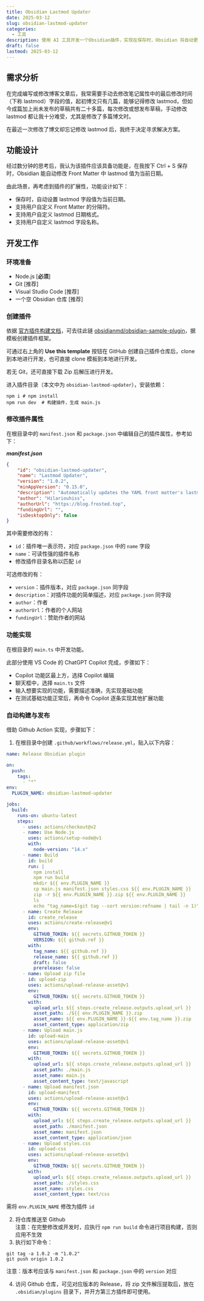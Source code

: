 ```yaml
---
title: Obsidian Lastmod Updater
date: 2025-03-12
slug: obsidian-lastmod-updater
categories:
  - 工具
description: 使用 AI 工具开发一个Obsidian插件，实现在保存时，Obsidian 将自动更新 Front Matter 中的 lastmod 字段值
draft: false
lastmod: 2025-03-12
---
```

## 需求分析

在完成编写或修改博客文章后，我常需要手动去修改笔记属性中的最后修改时间（下称 lastmod）字段的值，起初博文只有几篇，能够记得修改 lastmod，但如今成篇加上尚未发布的草稿共有二十多篇，每次修改或想发布草稿，手动修改 lastmod 都让我十分难受，尤其是修改了多篇博文时。

在最近一次修改了博文却忘记修改 lastmod 后，我终于决定寻求解决方案。

## 功能设计

经过数分钟的思考后，我认为该插件应该具备功能是，在我按下 Ctrl + S 保存时，Obsidian 能自动修改 Front Matter 中 lastmod 值为当前日期。

由此场景，再考虑到插件的扩展性，功能设计如下：

- 保存时，自动设置 lastmod 字段值为当前日期。
- 支持用户自定义 Front Matter 的分隔符。
- 支持用户自定义 lastmod 日期格式。
- 支持用户自定义 lastmod 字段名称。

## 开发工作
### 环境准备

- Node.js [**必须**]
- Git [推荐]
- Visual Studio Code [推荐]
- 一个空 Obsidian 仓库 [推荐]

### 创建插件
依据 [官方插件构建文档](https://docs.obsidian.md/Plugins/Getting+started/Build+a+plugin#:~:text=Plugins%20let%20you%20extend%20Obsidian%20with%20your%20own,from%20source%20code%20and%20load%20it%20into%20Obsidian.)，可去往此链 [obsidianmd/obsidian-sample-plugin](https://github.com/obsidianmd/obsidian-sample-plugin)，据模板创建插件框架。

可通过右上角的 **Use this template** 按钮在 GitHub 创建自己插件仓库后，clone 到本地进行开发，也可直接 clone 模板到本地进行开发。

若无 Git，还可直接下载 Zip 后解压进行开发。

进入插件目录（本文中为 `obsidian-lastmod-updater`），安装依赖：
```shell
npm i # npm install
npm run dev  # 构建插件，生成 main.js
```

### 修改插件属性

在根目录中的 `manifest.json` 和 `package.json` 中编辑自己的插件属性，参考如下：

***manifest.json***
```json
{
    "id": "obsidian-lastmod-updater",
    "name": "Lastmod Updater",
    "version": "1.0.2",
    "minAppVersion": "0.15.0",
    "description": "Automatically updates the YAML front matter's lastmod field to the current date each time you save a file.",
    "author": "Hilariouhiss",
    "authorUrl": "https://blog.frosted.top",
    "fundingUrl": "",
    "isDesktopOnly": false
}
```

其中需要修改的有：
- `id`：插件唯一表示符，对应 `package.json` 中的 `name` 字段
- `name`：可读性强的插件名称
- 修改插件目录名称以匹配 `id`

可选修改的有：
- `version`：插件版本，对应 `package.json` 同字段
- `description`：对插件功能的简单描述，对应 `package.json` 同字段
- `author`：作者
- `authorUrl`：作者的个人网站
- `fundingUrl`：赞助作者的网站

### 功能实现

在根目录的 `main.ts` 中开发功能。

此部分使用 VS Code 的 ChatGPT Copilot 完成，步骤如下：
- Copilot 功能区最上方，选择 Copilot 编辑
- 聊天框中，选择 `main.ts` 文件
- 输入想要实现的功能，需要描述准确，先实现基础功能
- 在测试基础功能正常后，再命令 Copilot 逐条实现其他扩展功能

### 自动构建与发布

借助 Github Action 实现，步骤如下：

1. 在根目录中创建 `.github/workflows/release.yml`，贴入以下内容：

```yml
name: Release Obsidian plugin

on:
  push:
    tags:
      - "*"
env:
  PLUGIN_NAME: obsidian-lastmod-updater

jobs:
  build:
    runs-on: ubuntu-latest
    steps:
      - uses: actions/checkout@v2
      - name: Use Node.js
        uses: actions/setup-node@v1
        with:
          node-version: "14.x"
      - name: Build
        id: build
        run: |
          npm install
          npm run build
          mkdir ${{ env.PLUGIN_NAME }}
          cp main.js manifest.json styles.css ${{ env.PLUGIN_NAME }}
          zip -r ${{ env.PLUGIN_NAME }}.zip ${{ env.PLUGIN_NAME }}
          ls
          echo "tag_name=$(git tag --sort version:refname | tail -n 1)" >> $GITHUB_ENV
      - name: Create Release
        id: create_release
        uses: actions/create-release@v1
        env:
          GITHUB_TOKEN: ${{ secrets.GITHUB_TOKEN }}
          VERSION: ${{ github.ref }}
        with:
          tag_name: ${{ github.ref }}
          release_name: ${{ github.ref }}
          draft: false
          prerelease: false
      - name: Upload zip file
        id: upload-zip
        uses: actions/upload-release-asset@v1
        env:
          GITHUB_TOKEN: ${{ secrets.GITHUB_TOKEN }}
        with:
          upload_url: ${{ steps.create_release.outputs.upload_url }}
          asset_path: ./${{ env.PLUGIN_NAME }}.zip
          asset_name: ${{ env.PLUGIN_NAME }}-${{ env.tag_name }}.zip
          asset_content_type: application/zip
      - name: Upload main.js
        id: upload-main
        uses: actions/upload-release-asset@v1
        env:
          GITHUB_TOKEN: ${{ secrets.GITHUB_TOKEN }}
        with:
          upload_url: ${{ steps.create_release.outputs.upload_url }}
          asset_path: ./main.js
          asset_name: main.js
          asset_content_type: text/javascript
      - name: Upload manifest.json
        id: upload-manifest
        uses: actions/upload-release-asset@v1
        env:
          GITHUB_TOKEN: ${{ secrets.GITHUB_TOKEN }}
        with:
          upload_url: ${{ steps.create_release.outputs.upload_url }}
          asset_path: ./manifest.json
          asset_name: manifest.json
          asset_content_type: application/json
      - name: Upload styles.css
        id: upload-css
        uses: actions/upload-release-asset@v1
        env:
          GITHUB_TOKEN: ${{ secrets.GITHUB_TOKEN }}
        with:
          upload_url: ${{ steps.create_release.outputs.upload_url }}
          asset_path: ./styles.css
          asset_name: styles.css
          asset_content_type: text/css
```

需将 `env.PLUGIN_NAME` 修改为插件 `id`

2. 将仓库推送至 Github   
    注意：在完整修改或开发时，应执行 `npm run build` 命令进行项目构建，否则应用不生效
3. 执行如下命令：
```shell
git tag -a 1.0.2 -m "1.0.2"
git push origin 1.0.2
```

注意：版本号应该与 `manifest.json` 和 `package.json` 中的 `version` 对应

4. 访问 Github 仓库，可见对应版本的 Release，将 zip 文件解压提取后，放在 `.obsidian/plugins` 目录下，并开方第三方插件即可使用。
